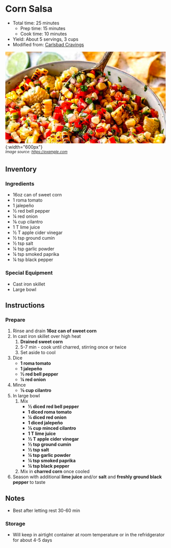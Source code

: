 # Corn Salsa

- Total time: 25 minutes
    - Prep time: 15 minutes
    - Cook time: 10 minutes
- Yield: About 5 servings, 3 cups
- Modified from: [Carlsbad Cravings](https://carlsbadcravings.com/corn-salsa/)

![](./hero.jpg){:width="600px"}
<br />
_<sup>Image source: <https://example.com></sup>_

## Inventory

### Ingredients

- 16oz can of sweet corn
- 1 roma tomato
- 1 jalepeño
- ½ red bell pepper
- ¼ red onion
- ⅛ cup cilantro
- 1 T lime juice
- ½ T apple cider vinegar
- ½ tsp ground cumin
- ½ tsp salt
- ¼ tsp garlic powder
- ¼ tsp smoked paprika
- ¼ tsp black pepper

### Special Equipment

- Cast iron skillet
- Large bowl

## Instructions

### Prepare

1. Rinse and drain **16oz can of sweet corn**
1. In cast iron skillet over high heat
    1. **Drained sweet corn**
    1. 5-7 min - cook until charred, stirring once or twice
    1. Set aside to cool
1. Dice
    - **1 roma tomato**
    - **1 jalepeño**
    - **½ red bell pepper**
    - **¼ red onion**
1. Mince
    - **⅛ cup cilantro**
1. In large bowl
    1. Mix
        - **½ diced red bell pepper**
        - **1 diced roma tomato**
        - **¼ diced red onion**
        - **1 diced jalepeño**
        - **⅛ cup minced cilantro**
        - **1 T lime juice**
        - **½ T apple cider vinegar**
        - **½ tsp ground cumin**
        - **½ tsp salt**
        - **¼ tsp garlic powder**
        - **¼ tsp smoked paprika**
        - **¼ tsp black pepper**
    1. Mix in **charred corn** once cooled
1. Season with additional **lime juice** and/or **salt** and **freshly ground black pepper** to taste

## Notes

- Best after letting rest 30-60 min

### Storage

- Will keep in airtight container at room temperature or in the refridgerator for about 4-5 days
